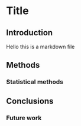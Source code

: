 # Title


## Introduction 

Hello this is a markdown file 

## Methods 

### Statistical methods

## Conclusions 

### Future work 